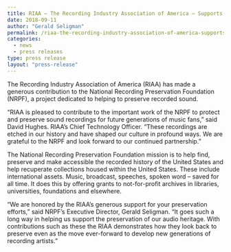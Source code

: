 ```yaml
---
title: RIAA – The Recording Industry Association of America – Supports NRPF With a Grant
date: 2018-09-11
author: "Gerald Seligman"
permalink: /riaa-the-recording-industry-association-of-america-supports-nrpf-with-a-grant/
categories: 
  - news
  - press releases
type: press release
layout: "press-release"
---
```


The Recording Industry Association of America (RIAA) has made a generous contribution to the National Recording Preservation Foundation (NRPF), a project dedicated to helping to preserve recorded sound.

“RIAA is pleased to contribute to the important work of the NRPF to protect and preserve sound recordings for future generations of music fans,” said David Hughes. RIAA’s Chief Technology Officer. “These recordings are etched in our history and have shaped our culture in profound ways. We are grateful to the NRPF and look forward to our continued partnership.”

The National Recording Preservation Foundation mission is to help find, preserve and make accessible the recorded history of the United States and help recuperate collections housed within the United States. These include international assets. Music, broadcast, speeches, spoken word – saved for all time. It does this by offering grants to not-for-profit archives in libraries, universities, foundations and elsewhere.

“We are honored by the RIAA’s generous support for your preservation efforts,” said NRPF’s Executive Director, Gerald Seligman. “It goes such a long way in helping us support the preservation of our audio heritage. With contributions such as these the RIAA demonstrates how they look back to preserve even as the move ever-forward to develop new generations of recording artists.”